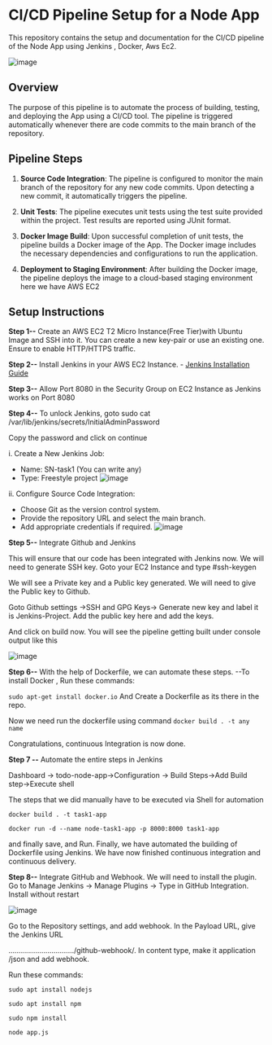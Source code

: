 # CI/CD Pipeline Setup for a Node App

This repository contains the setup and documentation for the CI/CD pipeline of the Node App using Jenkins , Docker, Aws Ec2.

![image](https://github.com/Parvej2001/SNassignment/assets/86014533/78809f2b-6613-4847-8a68-1e1a64cc094b)

## Overview

The purpose of this pipeline is to automate the process of building, testing, and deploying the App using a CI/CD tool. The pipeline is triggered automatically whenever there are code commits to the main branch of the repository.
## Pipeline Steps

1. **Source Code Integration**: The pipeline is configured to monitor the main branch of the repository for any new code commits. Upon detecting a new commit, it automatically triggers the pipeline.

2. **Unit Tests**: The pipeline executes unit tests using the test suite provided within the project. Test results are reported using JUnit format.

3. **Docker Image Build**: Upon successful completion of unit tests, the pipeline builds a Docker image of the App. The Docker image includes the necessary dependencies and configurations to run the application.

4. **Deployment to Staging Environment**: After building the Docker image, the pipeline deploys the image to a cloud-based staging environment here we have AWS EC2 

## Setup Instructions

**Step 1--** Create an AWS EC2 T2 Micro Instance(Free Tier)with Ubuntu Image and SSH into it. You can create a new key-pair or use an existing one. Ensure to enable HTTP/HTTPS traffic.

**Step 2--** Install Jenkins in your AWS EC2 Instance.
        - [Jenkins Installation Guide](https://jenkins.io/doc/book/installing/)
        
**Step 3--** Allow Port 8080 in the Security Group on EC2 Instance as Jenkins works on Port 8080

**Step 4--** To unlock Jenkins, goto sudo cat /var/lib/jenkins/secrets/InitialAdminPassword

Copy the password and click on continue

i. Create a New Jenkins Job:
   - Name: SN-task1 (You can write any)
   - Type: Freestyle project
![image](https://github.com/Parvej2001/SNassignment/assets/86014533/7df77f62-d248-4ee0-ab9a-e51f69fedf5c)

ii. Configure Source Code Integration:
   - Choose Git as the version control system.
   - Provide the repository URL and select the main branch.
   - Add appropriate credentials if required.
![image](https://github.com/Parvej2001/SNassignment/assets/86014533/ae8c3b1b-958b-4c73-8afc-b6b737a0cea3)

**Step 5--** Integrate Github and Jenkins

This will ensure that our code has been integrated with Jenkins now.
We will need to generate SSH key. Goto your EC2 Instance and type #ssh-keygen

We will see a Private key and a Public key generated. We will need to give the Public key to Github.

Goto Github settings ->SSH and GPG Keys-> Generate new key and label it is Jenkins-Project. Add the public key here and add the keys.

And click on build now. You will see the pipeline getting built under console output like this

![image](https://github.com/Parvej2001/SNassignment/assets/86014533/5494aab5-a0fd-498d-b4a0-39a800c41349)

**Step 6--** With the help of Dockerfile, we can automate these steps.
--To install Docker , Run these commands:

`sudo apt-get install docker.io` And Create a Dockerfile as its there in the repo.

Now we need run the dockerfile using command ` docker build . -t any name `
      
Congratulations, continuous Integration is now done.

**Step 7 --** Automate the entire steps in Jenkins

Dashboard -> todo-node-app->Configuration -> Build Steps->Add Build step->Execute shell

The steps that we did manually have to be executed via Shell for automation

`docker build . -t task1-app`

`docker run -d --name node-task1-app -p 8000:8000 task1-app`

and finally save, and Run. Finally, we have automated the building of Dockerfile using Jenkins. We have now finished continuous integration and continuous delivery.

**Step 8--** Integrate GitHub and Webhook. We will need to install the plugin. Go to Manage Jenkins → Manage Plugins → Type in GitHub Integration. Install without restart

![image](https://github.com/Parvej2001/SNassignment/assets/86014533/2aa7d75f-8965-465f-97f3-8a6ecf33de7a)

Go to the Repository settings, and add webhook. In the Payload URL, give the Jenkins URL

…………………………../github-webhook/. In content type, make it application /json and add webhook.


Run these commands:


`sudo apt install nodejs`


`sudo apt install npm`


`sudo npm install`

`node app.js`

